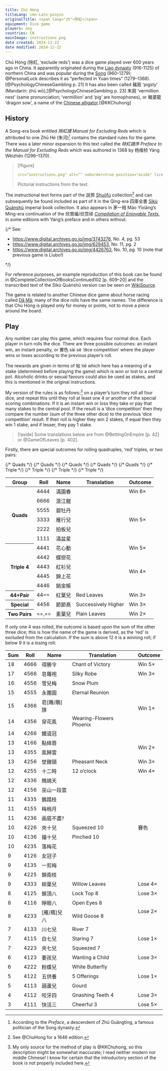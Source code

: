```yaml
---
title: Chú Hóng
titleLang: cmn-Latn-pinyin
originalTitle: <span lang="zh">除紅</span>
equipment: Dice game
players: any
countries: CN
mainImage: instructions.png
date created: 2024-12-22
date modified: 2024-12-22
---
```


<p class="lead">
<span lang="cmn-Latn-pinyin" class="aka noun">Chú Hóng</span> (<span lang="zh" class="aka">除紅</span>, ‘exclude reds’) was a dice game played over 600 years ago in China. It apparently originated during the <a href="https://en.wikipedia.org/wiki/Liao_dynasty">Liao dynasty</a> (916-1125) of northern China and was popular during the <a href="https://en.wikipedia.org/wiki/Song_dynasty">Song</a> (960–1279); @PersonalLuck describes it as “perfected in Yuan times” (1279–1368).[@PsychologyChineseGambling p. 21] It has also been called <span lang="zh" class="aka">豬窩</span> ‘pigsty’ (Mandarin: <span lang="cmn-Latn-pinyin" class="aka">zhū wō</span>),[@PsychologyChineseGambling p. 23] <span lang="zh" class="aka">朱窩</span> ‘vermillion nest’ (same pronunciation; ‘vermillion’ and ‘pig’ are homophones), or <span lang="zh" class="aka">豬婆龍</span> ‘dragon sow’, a name of the <a href="https://en.wikipedia.org/wiki/Chinese_alligator">Chinese alligator</a>.[@KKChuhong]
</p>

## History

A Song-era book entitled <cite lang="zh">除紅譜</cite> <cite>Manual for Excluding Reds</cite> which is attributed to one <span class="noun" lang="cmn-Latn-pinyin">Zhū Hé</span> (<span lang="zh">朱河</span>)[^fn0] contains the standard rules for the game. There was a later minor expansion to this text called the <cite lang="zh">除紅譜序</cite> <cite>Preface to the Manual for Excluding Reds</cite> which was authored in 1368 by <span lang="zh">杨维桢</span> <span lang="cmn-Latn-pinyin" class="noun">Yáng Wéizhēn</span> (1296–1370).

[^fn0]: According to the <cite>Preface</cite>, a descendent of <span lang="cmn-Latn-pinyin" class="noun">Zhū Guāngtíng</span>, a famous politician of the Song dynasty.

> [!figure]
>
> ```yaml
> src="instructions.png" alt="" noborder=true position="aside" license="cc0" 
> ```
>
> Pictorial instructions from the text.


The instructional text forms part of the <span lang="zh">說郛</span> [<span lang="cmn-Latn-pinyin" class="noun">Shuōfú</span>](http://www.chinaknowledge.de/Literature/Diverse/shuofu.html) collection[^fn1] and can subsequently be found included as part of it in the Qing-era <span lang="zh">四庫全書</span> [<span lang="cmn-Latn-pinyin" class="noun">Sìkù Quánshū</span>](http://www.chinaknowledge.de/Literature/Science/sikuquanshu.html) imperial book collection. It also appears in <span lang="zh">茅一相</span> <span lang="cmn-Latn-pinyin" class="noun">Máo Yīxiāng</span>’s Ming-era continuation of the <span lang="zh-Hant">欣賞編</span>/<span lang="zh-Hans">欣赏续</span> [<cite>Compilation of Enjoyable Texts</cite>](http://www.chinaknowledge.de/Literature/Poetry/xinshangbian.html), in some editions with <span lang="cmn-Latn-pinyin" class="noun">Yáng</span>’s preface and in others without.

[^fn1]: See @ChuHong for a 1646 edition.

{/*
See:
- https://www.digital.archives.go.jp/img/3743276, No. 4, pg. 53
- https://www.digital.archives.go.jp/img/629453, No. 11, pg. 2
- https://www.digital.archives.go.jp/img/4426763, No. 10, pg. 10 (note that previous game is Liubo!)

*/}

For reference purposes, an example reproduction of this book can be found in @CompleteCollectionOfBooksContinued102 [p. 609–20] and the transcribed text of the <span lang="cmn-Latn-pinyin" class="noun">Sìkù Quánshū</span> version can be seen on [WikiSource](https://zh.wikisource.org/wiki/%E8%AA%AC%E9%83%9B_(%E5%9B%9B%E5%BA%AB%E5%85%A8%E6%9B%B8%E6%9C%AC)/%E5%8D%B7102).

The game is related to another Chinese dice game about horse racing called [Dǎ Mǎ](games/dama/dama.md); many of the dice rolls have the same names. The difference is that <span lang="cmn-Latn-pinyin" class="noun">Chú Hóng</span> is played only for money or points, not to move a piece around the board.


## Play

Any number can play this game, which requires four normal dice. Each player in turn rolls the dice. There are three possible outcomes: an instant win, an instant penalty, or <span lang="zh">賽色</span> <span lang="cmn-Latn-pinyin">sài sè</span> ‘dice competition’ where the player wins or loses according to the previous player’s roll.

The rewards are given in terms of <span lang="zh">帖</span> <span lang="cmn-Latn-pinyin">tiē</span> which here has a meaning of a stake (determined before playing the game) which is won or lost to a central pot. Alcoholic drinks or sexual favours could also be used as stakes, and this is mentioned in the original instructions.

My version of the rules is as follows:[^fn2] on a player’s turn they roll all four dice, and repeat this until they roll at least one <Dice type="chinese">4</Dice> or another of the special scoring combinations. If it is an instant win or loss they take or pay that many stakes to the central pool. If the result is a ‘dice competition’ then they compare the number (sum of the three other dice) to the previous ‘dice competition’ result. If their roll is higher they win 2 stakes, if equal then they win 1 stake, and if lesser, they pay 1 stake.

[^fn2]: My only source for the method of play is @KKChuhong, so this description might be somewhat inaccurate; I read neither modern nor middle Chinese! I know for certain that the introductory section of the book is not properly included here.

> [!aside]
> Some translations below are from @BettingOnEmpire [p. 42] or @GameOfLeaves [p. 402].

Firstly, there are special outcomes for rolling quadruples, ‘red’ triples, or two pairs:

<table>
<thead>
<tr>
<th>Group</th>
<th>Roll</th>
<th>Name</th>
<th>Translation</th>
<th>Outcome</th>
</tr>
</thead>
<tbody class="table-group-divider">

<tr>
<th scope="row" rowspan="6">Quads</th>
<td><Dice type="chinese">4444</Dice></td>
<td><span lang="zh">滿園春</span></td>
<td></td>
<td>Win 6×</td>
</tr>
<tr>
{/* Quads */}
<td><Dice type="chinese">6666</Dice></td>
<td><span lang="zh">混江龍</span></td>
<td></td>
<td rowspan="5">Win 5×</td>
</tr>
<tr>
{/* Quads */}
<td><Dice type="chinese">5555</Dice></td>
<td><span lang="zh">碧牡丹</span></td>
<td></td>
</tr>
<tr>
{/* Quads */}
<td><Dice type="chinese">3333</Dice></td>
<td><span lang="zh">雁行兒</span></td>
<td></td>
</tr>
<tr>
{/* Quads */}
<td><Dice type="chinese">2222</Dice></td>
<td><span lang="zh">拍板兒</span></td>
<td></td>
</tr>
<tr>
{/* Quads */}
<td><Dice type="chinese">1111</Dice></td>
<td><span lang="zh">滿盆星</span></td>
<td></td>
</tr>

<tr>
<th scope="row" rowspan="5">Triple <Dice type="chinese">4</Dice></th>
<td><Dice type="chinese">4441</Dice></td>
<td><span lang="zh">花心動</span></td>
<td></td>
<td>Win 5×</td>
</tr>
<tr>
{/* Triple */}
<td><Dice type="chinese">4442</Dice></td>
<td><span lang="zh">蝶戀花</span></td>
<td></td>
<td rowspan="4">Win 4×</td>
</tr>
<tr>
{/* Triple */}
<td><Dice type="chinese">4443</Dice></td>
<td><span lang="zh">紅衫兒</span></td>
<td></td>
</tr>
<tr>
{/* Triple */}
<td><Dice type="chinese">4445</Dice></td>
<td><span lang="zh">錦上花</span></td>
<td></td>
</tr>
<tr>
{/* Triple */}
<td><Dice type="chinese">4446</Dice></td>
<td><span lang="zh">銷金帳</span></td>
<td></td>
</tr>

<tr>
<th scope="row"><Dice type="chinese">44</Dice>+Pair</th>
<td><Dice type="chinese">44==</Dice></td>
<td ><span lang="zh">紅葉兒</span></td>
<td >Red Leaves</td>
<td >Win 3×</td>
</tr>

<tr>
<th scope="row">Special</th>
<td><Dice type="chinese">4456</Dice></td>
<td><span lang="zh">節節髙</span></td>
<td>Successively Higher</td>
<td>Win 3×</td>
</tr>

<tr>
<th scope="row">Two Pairs</th>
<td><Dice type="chinese">==</Dice>,<Dice type="chinese">==</Dice></td>
<td><span lang="zh">素葉兒</span></td>
<td>Plain Leaves</td>
<td>Win 2×</td>
</tr>

</tbody>
</table>

If only one <Dice type="chinese">4</Dice> was rolled, the outcome is based upon the sum of the other three dice; this is how the name of the game is derived, as the ‘red’ is excluded from the calculation. If the sum is above 12 it is a winning roll; if below 9 it is a losing roll:

<table>
<thead>
<tr>
<th>Sum</th>
<th>Roll</th>
<th>Name</th>
<th>Translation</th>
<th>Outcome</th>
</tr>
</thead>
<tbody>
<tr>
<td class="numeric">18</td>
<td><Dice type="chinese">4666</Dice></td>
<td><span lang="zh">得勝令</span></td>
<td>Chant of Victory</td>
<td>Win 5×</td>
</tr>
<tr>
<td class="numeric">17</td>
<td><Dice type="chinese">4566</Dice></td>
<td><span lang="zh">皂羅袍</span></td>
<td>Silky Robe</td>
<td>Win 3×</td>
</tr>
<tr>
<td class="numeric">16</td>
<td><Dice type="chinese">4556</Dice></td>
<td><span lang="zh">雪兒梅</span></td>
<td>Snow Plum</td>
<td rowspan="5">Win 1×</td>
</tr>
<tr>
<td class="numeric">15</td>
<td><Dice type="chinese">4555</Dice></td>
<td><span lang="zh">永團圓</span></td>
<td>Eternal Reunion</td>
</tr>
<tr>
<td class="numeric">15</td>
<td><Dice type="chinese">4366</Dice></td>
<td><span lang="zh">皂[雕/鵰]旗</span></td>
<td></td>
</tr>
<tr>
<td class="numeric">14</td>
<td><Dice type="chinese">4356</Dice></td>
<td><span lang="zh">穿花鳯</span></td>
<td>Wearing-Flowers Phoenix</td>
</tr>
<tr>
<td class="numeric">14</td>
<td><Dice type="chinese">4266</Dice></td>
<td><span lang="zh">鐵道冠</span></td>
<td></td>
</tr>
<tr>
<td class="numeric">13</td>
<td><Dice type="chinese">4166</Dice></td>
<td><span lang="zh">點絳唇</span></td>
<td></td>
<td rowspan="2">Win 2×</td>
</tr>
<tr>
<td class="numeric">13</td>
<td><Dice type="chinese">4355</Dice></td>
<td><span lang="zh">鳯歸雲</span></td>
<td></td>
</tr>
<tr>
<td class="numeric">13</td>
<td><Dice type="chinese">4256</Dice></td>
<td><span lang="zh">埜雞頸</span></td>
<td>Pheasant Neck</td>
<td>Win 3×</td>
</tr>
<tr>
<td class="numeric">12</td>
<td><Dice type="chinese">4255</Dice></td>
<td><span lang="zh">十二時</span></td>
<td>12 o’clock</td>
<td>Win 4×</td>
</tr>
<tr class="table-group-divider">
<td class="numeric">12</td>
<td><Dice type="chinese">4336</Dice></td>
<td><span lang="zh">鷓鴣天</span></td>
<td></td>
<td rowspan="11"><span lang="zh">賽色</span></td>
</tr>
<tr>
<td class="numeric">12</td>
<td><Dice type="chinese">4156</Dice></td>
<td><span lang="zh">巫山一段雲</span></td>
<td></td>
</tr>
<tr>
<td class="numeric">11</td>
<td><Dice type="chinese">4335</Dice></td>
<td><span lang="zh">鵲踏枝</span></td>
<td></td>
</tr>
<tr>
<td class="numeric">11</td>
<td><Dice type="chinese">4155</Dice></td>
<td><span lang="zh">梅梢月</span></td>
<td></td>
</tr>
<tr>
<td class="numeric">11</td>
<td><Dice type="chinese">4236</Dice></td>
<td><span lang="zh">画眉不盡?</span></td>
<td></td>
</tr>
<tr>
<td class="numeric">10</td>
<td><Dice type="chinese">4226</Dice></td>
<td><span lang="zh">夾十兒</span></td>
<td>Squeezed 10</td>
</tr>
<tr>
<td class="numeric">10</td>
<td><Dice type="chinese">4136</Dice></td>
<td><span lang="zh">撮十兒</span></td>
<td>Pinched 10</td>
</tr>
<tr>
<td class="numeric">10</td>
<td><Dice type="chinese">4235</Dice></td>
<td><span lang="zh">落梅花</span></td>
<td></td>
</tr>
<tr>
<td class="numeric">9</td>
<td><Dice type="chinese">4126</Dice></td>
<td><span lang="zh">女冠子</span></td>
<td></td>
</tr>
<tr>
<td class="numeric">9</td>
<td><Dice type="chinese">4135</Dice></td>
<td><span lang="zh">一剪梅</span></td>
<td></td>
</tr>
<tr>
<td class="numeric">9</td>
<td><Dice type="chinese">4225</Dice></td>
<td><span lang="zh">鎖南枝</span></td>
<td></td>
</tr>
<tr class="table-group-divider">
<td class="numeric">9</td>
<td><Dice type="chinese">4333</Dice></td>
<td><span lang="zh">柳葉兒</span></td>
<td>Willow Leaves</td>
<td>Lose 4×</td>
</tr>
<tr>
<td class="numeric">8</td>
<td><Dice type="chinese">4125</Dice></td>
<td><span lang="zh">鎖頂八</span></td>
<td>Lock Top 8</td>
<td>Lose 3×</td>
</tr>
<tr>
<td class="numeric">8</td>
<td><Dice type="chinese">4116</Dice></td>
<td><span lang="zh">睜眼八</span></td>
<td>Open Eyes 8</td>
<td rowspan="2">Lose 2×</td>
</tr>
<tr>
<td class="numeric">8</td>
<td><Dice type="chinese">4233</Dice></td>
<td><span lang="zh">[雁/鴈]兒八</span></td>
<td>Wild Goose 8</td>
</tr>
<tr>
<td class="numeric">7</td>
<td><Dice type="chinese">4133</Dice></td>
<td><span lang="zh">川七兒</span></td>
<td>River 7</td>
<td rowspan="3">Lose 1×</td>
</tr>
<tr>
<td class="numeric">7</td>
<td><Dice type="chinese">4115</Dice></td>
<td><span lang="zh">白七兒</span></td>
<td>Staring 7</td>
</tr>
<tr>
<td class="numeric">7</td>
<td><Dice type="chinese">4223</Dice></td>
<td><span lang="zh">夾七兒</span></td>
<td>Squeezed 7</td>
</tr>
<tr>
<td class="numeric">6</td>
<td><Dice type="chinese">4123</Dice></td>
<td><span lang="zh">要孩兒</span></td>
<td>Wanting a Child</td>
<td>Lose 3×</td>
</tr>
<tr>
<td class="numeric">6</td>
<td><Dice type="chinese">4222</Dice></td>
<td><span lang="zh">粉蝶兒</span></td>
<td>White Butterfly</td>
<td rowspan="3">Lose 1×</td>
</tr>
<tr>
<td class="numeric">5</td>
<td><Dice type="chinese">4122</Dice></td>
<td><span lang="zh">五供養</span></td>
<td>5 Offerings</td>
</tr>
<tr>
<td class="numeric">5</td>
<td><Dice type="chinese">4113</Dice></td>
<td><span lang="zh">葫蘆兒</span></td>
<td>Gourd</td>
</tr>
<tr>
<td class="numeric">4</td>
<td><Dice type="chinese">4112</Dice></td>
<td><span lang="zh">咬牙四</span></td>
<td>Gnashing Teeth 4</td>
<td>Lose 3×</td>
</tr>
<tr>
<td class="numeric">3</td>
<td><Dice type="chinese">4111</Dice></td>
<td><span lang="zh">快活三</span></td>
<td>Cheerful 3</td>
<td>Lose 5×</td>
</tr>
</tbody>
</table>
